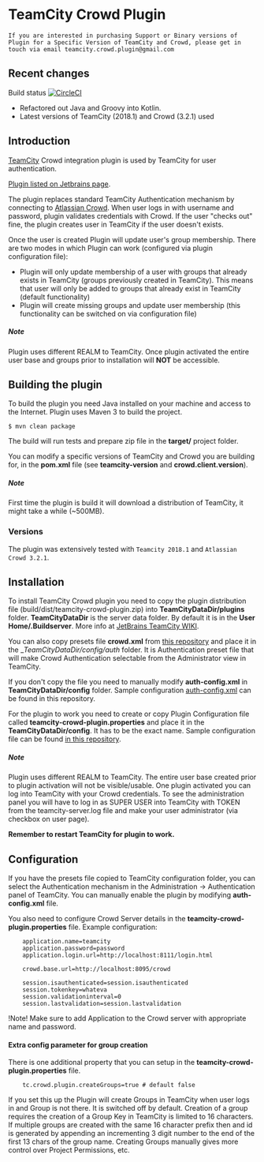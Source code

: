 TeamCity Crowd Plugin
=================================

    If you are interested in purchasing Support or Binary versions of Plugin for a Specific Version of TeamCity and Crowd, please get in touch via email teamcity.crowd.plugin@gmail.com 

Recent changes
--------------

Build status [![CircleCI](https://circleci.com/gh/greggigon/TeamCity-Crowd-Plugin/tree/master.svg?style=svg)](https://circleci.com/gh/greggigon/TeamCity-Crowd-Plugin/tree/master)

* Refactored out Java and Groovy into Kotlin.
* Latest versions of TeamCity (2018.1) and Crowd (3.2.1) used


Introduction
-------------

[TeamCity](http://www.jetbrains.com/teamcity/) Crowd integration plugin is used by TeamCity for user authentication.

[Plugin listed on Jetbrains page](https://plugins.jetbrains.com/plugin/9086-crowd-authentication).

The plugin replaces standard TeamCity Authentication mechanism by connecting to [Atlassian Crowd](https://www.atlassian.com/software/crowd/overview).
When user logs in with username and password, plugin validates credentials with Crowd. If the user "checks out" fine, the plugin creates user in TeamCity if the user doesn't exists.

Once the user is created Plugin will update user's group membership.
There are two modes in which Plugin can work (configured via plugin configuration file):
  - Plugin will only update membership of a user with groups that already exists in TeamCity (groups previously created in TeamCity). This means that user will only be added to groups that already exist in TeamCity (default functionality)
  - Plugin will create missing groups and update user membership (this functionality can be switched on via configuration file)

##### Note
Plugin uses different REALM to TeamCity. Once plugin activated the entire user base and groups prior to installation will __NOT__ be accessible.

Building the plugin
-------------------

To build the plugin you need Java installed on your machine and access to the Internet.
Plugin uses Maven 3 to build the project.

    $ mvn clean package

The build will run tests and prepare zip file in the __target/__ project folder.

You can modify a specific versions of TeamCity and Crowd you are building for, in the __pom.xml__ file (see __teamcity-version__ and __crowd.client.version__).

##### Note
First time the plugin is build it will download a distribution of TeamCity, it might take a while (~500MB).

### Versions

The plugin was extensively tested with `Teamcity 2018.1` and `Atlassian Crowd 3.2.1`. 

Installation
------------

To install TeamCity Crowd plugin you need to copy the plugin distribution file (build/dist/teamcity-crowd-plugin.zip) into __TeamCityDataDir/plugins__ folder.
__TeamCityDataDir__ is the server data folder. By default it is in the __User Home/.Buildserver__. More info at [JetBrains TeamCity WIKI](https://confluence.jetbrains.com/display/TCD18/TeamCity+Data+Directory).

You can also copy presets file __crowd.xml__ from [this repository](https://raw2.github.com/greggigon/TeamCity-Crowd-Plugin/master/crowd.xml) and place it in the __TeamCityDataDir/config/_auth__ folder.
It is Authentication preset file that will make Crowd Authentication selectable from the Administrator view in TeamCity.

If you don't copy the file you need to manually modify __auth-config.xml__ in  __TeamCityDataDir/config__  folder.
Sample configuration [auth-config.xml](https://raw2.github.com/greggigon/TeamCity-Crowd-Plugin/master/auth-config.xml) can be found in this repository.

For the plugin to work you need to create or copy Plugin Configuration file called __teamcity-crowd-plugin.properties__ and place it in the __TeamCityDataDir/config__. It has to be the exact name.
Sample configuration file can be found [in this repository](https://raw2.github.com/greggigon/TeamCity-Crowd-Plugin/master/teamcity-crowd-plugin.properties).

##### Note
Plugin uses different REALM to TeamCity. The entire user base created prior to plugin activation will not be visible/usable.
One plugin activated you can log into TeamCity with your Crowd credentials. To see the administration panel you will have to log in as SUPER USER into TeamCity with TOKEN from the teamcity-server.log file and make your user administrator (via checkbox on user page).

__Remember to restart TeamCity for plugin to work.__

Configuration
-------------

If you have the presets file copied to TeamCity configuration folder, you can select the Authentication mechanism in the Administration -> Authentication panel of TeamCity.
You can manually enable the plugin by modifying __auth-config.xml__ file.

You also need to configure Crowd Server details in the __teamcity-crowd-plugin.properties__ file. Example configuration:

```
    application.name=teamcity
    application.password=password
    application.login.url=http://localhost:8111/login.html

    crowd.base.url=http://localhost:8095/crowd

    session.isauthenticated=session.isauthenticated
    session.tokenkey=whateva
    session.validationinterval=0
    session.lastvalidation=session.lastvalidation
```

!Note!
Make sure to add Application to the Crowd server with appropriate name and password.

#### Extra config parameter for group creation

There is one additional property that you can setup in the __teamcity-crowd-plugin.properties__ file.

```
    tc.crowd.plugin.createGroups=true # default false
```

If you set this up the Plugin will create Groups in TeamCity when user logs in and Group is not there.
It is switched off by default. Creation of a group requires the creation of a Group Key in TeamCity is limited to 16 characters. If multiple groups are created with the same 16 character prefix then and id is generated by appending an incrementing 3 digit number to the end of the first 13 chars of the group name.
Creating Groups manually gives more control over Project Permissions, etc.